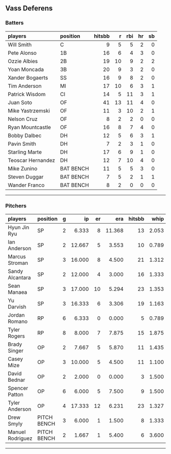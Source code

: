 ## Vass Deferens

### Batters

 
|players           |position  | hitsbb|  r| rbi| hr| sb| 
|:-----------------|:---------|------:|--:|---:|--:|--:| 
|Will Smith        |C         |      9|  5|   5|  2|  0| 
|Pete Alonso       |1B        |     16|  6|   4|  3|  0| 
|Ozzie Albies      |2B        |     19| 10|   9|  2|  2| 
|Yoan Moncada      |3B        |     20|  9|   3|  2|  0| 
|Xander Bogaerts   |SS        |     16|  9|   8|  2|  0| 
|Tim Anderson      |MI        |     17| 10|   6|  3|  1| 
|Patrick Wisdom    |CI        |     14|  5|  11|  3|  1| 
|Juan Soto         |OF        |     41| 13|  11|  4|  0| 
|Mike Yastrzemski  |OF        |     11|  3|  10|  2|  1| 
|Nelson Cruz       |OF        |      8|  2|   2|  0|  0| 
|Ryan Mountcastle  |OF        |     16|  8|   7|  4|  0| 
|Bobby Dalbec      |DH        |     12|  5|   6|  3|  1| 
|Pavin Smith       |DH        |      7|  2|   3|  1|  0| 
|Starling Marte    |DH        |     17|  6|   9|  1|  0| 
|Teoscar Hernandez |DH        |     12|  7|  10|  4|  0| 
|Mike Zunino       |BAT BENCH |     11|  5|   5|  3|  0| 
|Steven Duggar     |BAT BENCH |      7|  5|   2|  1|  1| 
|Wander Franco     |BAT BENCH |      8|  2|   0|  0|  0| 


* * *

### Pitchers

 
|players          |position    |  g|     ip| er|    era| hitsbb|  whip| so|  w| sv| 
|:----------------|:-----------|--:|------:|--:|------:|------:|-----:|--:|--:|--:| 
|Hyun Jin Ryu     |SP          |  2|  6.333|  8| 11.368|     13| 2.053|  5|  0|  0| 
|Ian Anderson     |SP          |  2| 12.667|  5|  3.553|     10| 0.789| 15|  1|  0| 
|Marcus Stroman   |SP          |  3| 16.000|  8|  4.500|     21| 1.312| 15|  1|  0| 
|Sandy Alcantara  |SP          |  2| 12.000|  4|  3.000|     16| 1.333| 10|  0|  0| 
|Sean Manaea      |SP          |  3| 17.000| 10|  5.294|     23| 1.353| 14|  1|  0| 
|Yu Darvish       |SP          |  3| 16.333|  6|  3.306|     19| 1.163| 22|  0|  0| 
|Jordan Romano    |RP          |  6|  6.333|  0|  0.000|      5| 0.789| 10|  0|  5| 
|Tyler Rogers     |RP          |  8|  8.000|  7|  7.875|     15| 1.875|  5|  0|  1| 
|Brady Singer     |OP          |  2|  7.667|  5|  5.870|     11| 1.435|  7|  1|  0| 
|Casey Mize       |OP          |  3| 10.000|  5|  4.500|     11| 1.100| 10|  0|  0| 
|David Bednar     |OP          |  2|  2.000|  0|  0.000|      3| 1.500|  3|  0|  0| 
|Spencer Patton   |OP          |  6|  6.000|  5|  7.500|      9| 1.500|  7|  0|  0| 
|Tyler Anderson   |OP          |  4| 17.333| 12|  6.231|     23| 1.327| 14|  1|  0| 
|Drew Smyly       |PITCH BENCH |  3|  6.000|  1|  1.500|      8| 1.333|  4|  1|  0| 
|Manuel Rodriguez |PITCH BENCH |  2|  1.667|  1|  5.400|      6| 3.600|  1|  0|  0| 


* * *



